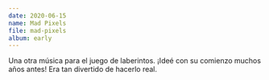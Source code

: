 ```yaml
---
date: 2020-06-15
name: Mad Pixels
file: mad-pixels
album: early
---
```


Una otra música para el juego de laberintos. ¡Ideé con su comienzo muchos años antes! Era tan divertido de hacerlo real.
